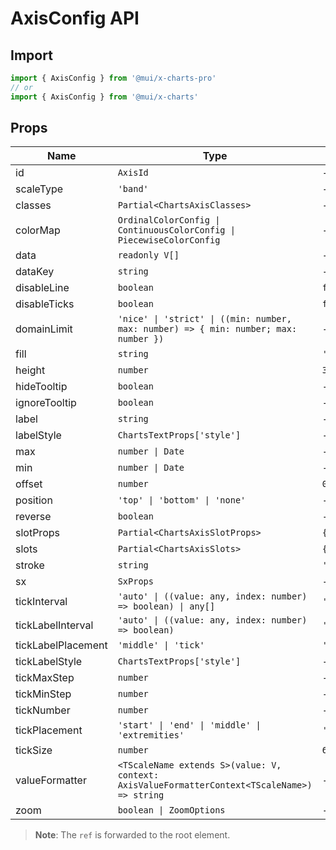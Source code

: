 # AxisConfig API

## Import

```jsx
import { AxisConfig } from '@mui/x-charts-pro'
// or
import { AxisConfig } from '@mui/x-charts'
```

## Props

| Name | Type | Default | Required | Description |
|------|------|---------|----------|-------------|
| id | `AxisId` | - | Yes |  |
| scaleType | `'band'` | - | Yes |  |
| classes | `Partial<ChartsAxisClasses>` | - | No |  |
| colorMap | `OrdinalColorConfig \| ContinuousColorConfig \| PiecewiseColorConfig` | - | No |  |
| data | `readonly V[]` | - | No |  |
| dataKey | `string` | - | No |  |
| disableLine | `boolean` | `false` | No |  |
| disableTicks | `boolean` | `false` | No |  |
| domainLimit | `'nice' \| 'strict' \| ((min: number, max: number) => { min: number; max: number })` | - | No |  |
| fill | `string` | `'currentColor'` | No |  |
| height | `number` | `30` | No |  |
| hideTooltip | `boolean` | - | No |  |
| ignoreTooltip | `boolean` | - | No |  |
| label | `string` | - | No |  |
| labelStyle | `ChartsTextProps['style']` | - | No |  |
| max | `number \| Date` | - | No |  |
| min | `number \| Date` | - | No |  |
| offset | `number` | `0` | No |  |
| position | `'top' \| 'bottom' \| 'none'` | - | No |  |
| reverse | `boolean` | - | No |  |
| slotProps | `Partial<ChartsAxisSlotProps>` | `{}` | No |  |
| slots | `Partial<ChartsAxisSlots>` | `{}` | No |  |
| stroke | `string` | `'currentColor'` | No |  |
| sx | `SxProps` | - | No |  |
| tickInterval | `'auto' \| ((value: any, index: number) => boolean) \| any[]` | `'auto'` | No |  |
| tickLabelInterval | `'auto' \| ((value: any, index: number) => boolean)` | `'auto'` | No |  |
| tickLabelPlacement | `'middle' \| 'tick'` | `'middle'` | No |  |
| tickLabelStyle | `ChartsTextProps['style']` | - | No |  |
| tickMaxStep | `number` | - | No |  |
| tickMinStep | `number` | - | No |  |
| tickNumber | `number` | - | No |  |
| tickPlacement | `'start' \| 'end' \| 'middle' \| 'extremities'` | `'extremities'` | No |  |
| tickSize | `number` | `6` | No |  |
| valueFormatter | `<TScaleName extends S>(value: V, context: AxisValueFormatterContext<TScaleName>) => string` | - | No |  |
| zoom | `boolean \| ZoomOptions` | - | No |  |

> **Note**: The `ref` is forwarded to the root element.